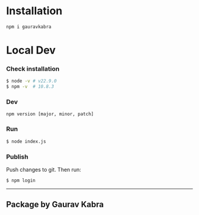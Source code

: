 # Installation

```
npm i gauravkabra
```


# Local Dev

### Check installation

```bash
$ node -v # v22.9.0
$ npm -v  # 10.8.3
```

### Dev

```
npm version [major, minor, patch]
```

### Run

```bash
$ node index.js
```

### Publish
Push changes to git. Then run:

```bash
$ npm login
```

---
Package by Gaurav Kabra
---